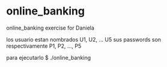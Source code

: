 # online_banking
online_banking exercise for Daniela

los usuario estan nombrados U1, U2, ... U5
sus passwords son  respectivamente P1, P2, ..., P5

para ejecutarlo 
$ ./online_banking
